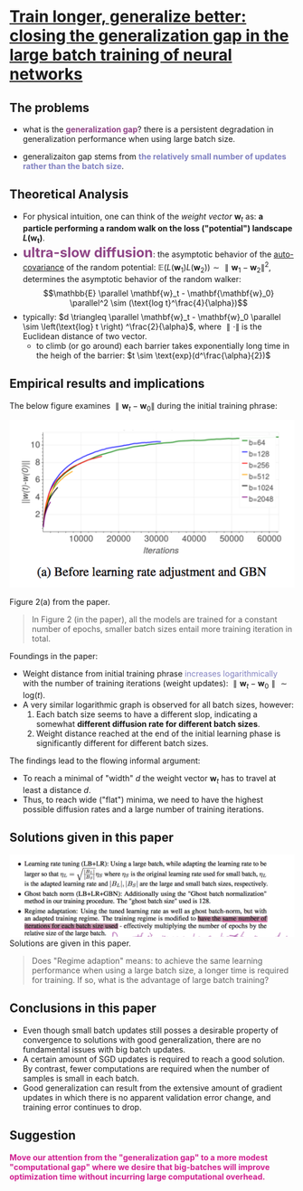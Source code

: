 # [Train longer, generalize better: closing the generalization gap in the large batch training of neural networks](https://arxiv.org/abs/1705.08741)

## The problems

- what is the **<font color=#8f4586>generalization gap</font>**?
  there is a persistent degradation in generalization performance when using large batch size.

- generalizaiton gap stems from **<font color=#8080c0>the relatively small number of updates rather than the batch size</font>**.

## Theoretical Analysis

- For physical intuition, one can think of the *weight vector* $\mathbf{w}_t$ as: **a particle performing a random walk on the loss ("potential") landscape $L (\mathbf{w_t})$**.
- **<font color=#8f4586 size=5>ultra-slow diffusion</font>**: the asymptotic behavior of the [auto-covariance](https://en.wikipedia.org/wiki/Autocovariance) of the random potential: $\mathbb{E}( L({\mathbf{w}_1}) L({\mathbf{w}_2})) \sim \parallel \mathbf{w}_1 - \mathbf{w}_2 \parallel^2$, determines the asymptotic behavior of the random walker:
$$\mathbb{E} \parallel \mathbf{w}_t - \mathbf{\mathbf{w}_0} \parallel^2 \sim (\text{log t}^\frac{4}{\alpha})$$
- typically:  $d \triangleq \parallel \mathbf{w}_t - \mathbf{w}_0 \parallel \sim \left(\text{log} t \right) ^\frac{2}{\alpha}$, where $\parallel \cdot \parallel$ is the Euclidean distance of two vector.
  - to climb (or go around) each barrier takes exponentially long time in the heigh of the barrier: $t \sim \text{exp}(d^\frac{\alpha}{2})$

## Empirical results and implications

The below figure examines $\parallel \mathbf{w}_t - \mathbf{w}_0 \parallel$ during the initial training phrase:

![](images/figure1.png)

Figure 2(a) from the paper.

>In Figure 2 (in the paper), all the models are trained for a constant number of epochs, smaller batch sizes entail more training iteration in total.

Foundings in the paper:

- Weight distance from initial training phrase <font color=#8080c0>increases logarithmically</font> with the number of training iterations (weight updates): $\parallel \mathbf{w}_t - \mathbf{w}_0\parallel \sim \text{log}(t)$.
- A very similar logarithmic graph is observed for all batch sizes, however:
  1. Each batch size seems to have a different slop, indicating a somewhat **different diffusion rate for different batch sizes**.
  1. Weight distance reached at the end of the initial learning phase is significantly different for different batch sizes.

The findings lead to the flowing informal argument:

- To reach a minimal of "width" $d$ the weight vector $\mathbf{w}_t$ has to travel at least a distance $d$.
- Thus, to reach wide ("flat") minima, we need to have the highest possible diffusion rates and a large number of training iterations.

## Solutions given in this paper

![](images/figure2.png)
Solutions are given in this paper.

>Does "Regime adaption" means: to achieve the same learning performance when using a large batch size, a longer time is required for training. If so, what is the advantage of large batch training?

## Conclusions in this paper

- Even though small batch updates still posses a desirable property of convergence to solutions with good generalization, there are no fundamental issues with big batch updates.
- A certain amount of SGD updates is required to reach a good solution. By contrast, fewer computations are required when the number of samples is small in each batch.
- Good generalization can result from the extensive amount of gradient updates in which there is no apparent validation error change, and training error continues to drop.

## Suggestion

**<font color=#D02090>Move our attention from the "generalization gap" to a more modest "computational gap" where we desire that big-batches will improve optimization time without incurring large computational overhead.</font>**
